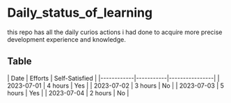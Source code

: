 # Daily_status_of_learning
this repo has all the daily curios actions i had done to acquire more precise development experience and knowledge.


## Table
<div style="width:100%">
| Date       | Efforts   | Self-Satisfied |
|------------|-----------|----------------|
| 2023-07-01 | 4 hours   | Yes            |
| 2023-07-02 | 3 hours   | No             |
| 2023-07-03 | 5 hours   | Yes            |
| 2023-07-04 | 2 hours   | No             |
</div>
<style>
table {
    width: 100%;
    background-color: black;
}

tr:nth-child(even) {
    background-color: grey;
}
</style>
